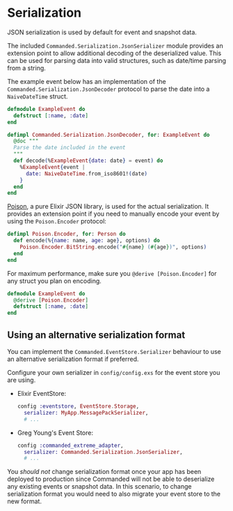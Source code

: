 # Serialization

JSON serialization is used by default for event and snapshot data.

The included `Commanded.Serialization.JsonSerializer` module provides an extension point to allow additional decoding of the deserialized value. This can be used for parsing data into valid structures, such as date/time parsing from a string.

The example event below has an implementation of the `Commanded.Serialization.JsonDecoder` protocol to parse the date into a `NaiveDateTime` struct.

```elixir
defmodule ExampleEvent do
  defstruct [:name, :date]
end

defimpl Commanded.Serialization.JsonDecoder, for: ExampleEvent do
  @doc """
  Parse the date included in the event
  """
  def decode(%ExampleEvent{date: date} = event) do
    %ExampleEvent{event |
      date: NaiveDateTime.from_iso8601!(date)
    }
  end
end
```

[Poison](https://github.com/devinus/poison), a pure Elixir JSON library, is used for the actual serialization. It provides an extension point if you need to manually encode your event by using the `Poison.Encoder` protocol:

```elixir
defimpl Poison.Encoder, for: Person do
  def encode(%{name: name, age: age}, options) do
    Poison.Encoder.BitString.encode("#{name} (#{age})", options)
  end
end
```

For maximum performance, make sure you `@derive [Poison.Encoder]` for any struct you plan on encoding.

```elixir
defmodule ExampleEvent do
  @derive [Poison.Encoder]
  defstruct [:name, :date]
end
```

## Using an alternative serialization format

You can implement the `Commanded.EventStore.Serializer` behaviour to use an alternative serialization format if preferred.

Configure your own serializer in `config/config.exs` for the event store you are using.

- Elixir EventStore:

    ```elixir
    config :eventstore, EventStore.Storage,
      serializer: MyApp.MessagePackSerializer,
      # ...
    ```

- Greg Young's Event Store:

    ```elixir
    config :commanded_extreme_adapter,
      serializer: Commanded.Serialization.JsonSerializer,
      # ...
    ```

You *should not* change serialization format once your app has been deployed to production since Commanded will not be able to deserialize any existing events or snapshot data. In this scenario, to change serialization format you would need to also migrate your event store to the new format.

